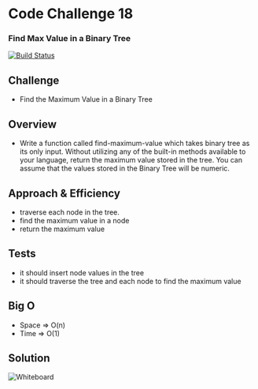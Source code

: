 # Code Challenge 18

### Find Max Value in a Binary Tree

[![Build Status](https://travis-ci.org/colosrjones-401d4/data-structures-and-algorithms.svg?branch=master)](https://travis-ci.org/colosrjones-401d4/data-structures-and-algorithms)

## Challenge
* Find the Maximum Value in a Binary Tree 

## Overview
* Write a function called find-maximum-value which takes binary tree as its only input. Without utilizing any of the built-in methods available to your language, return the maximum value stored in the tree. You can assume that the values stored in the Binary Tree will be numeric.

## Approach & Efficiency
* traverse each node in the tree.
* find the maximum value in a node
* return the maximum value

## Tests
* it should insert node values in the tree
* it should traverse the tree and each node to find the maximum value

## Big O
* Space => O(n)
* Time => O(1)

## Solution
![Whiteboard](./findMaxdownload.png)
